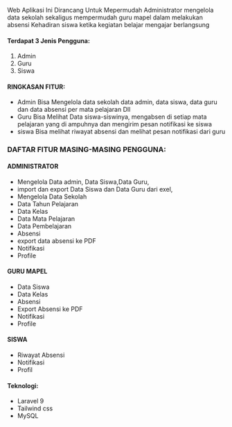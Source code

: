 Web Aplikasi Ini Dirancang Untuk Mepermudah Administrator mengelola data sekolah sekaligus mempermudah guru mapel dalam melakukan absensi Kehadiran siswa ketika kegiatan belajar mengajar berlangsung

#### Terdapat 3 Jenis Pengguna:

1. Admin
2. Guru
3. Siswa

#### **RINGKASAN FITUR:**

- Admin Bisa Mengelola data sekolah data admin, data siswa, data guru dan data absensi per mata pelajaran Dll
- Guru Bisa Melihat Data siswa-siswinya, mengabsen di setiap mata pelajaran yang di ampuhnya dan mengirim pesan notifikasi ke siswa
- siswa Bisa melihat riwayat absensi dan melihat pesan notifikasi dari guru

### **DAFTAR FITUR MASING-MASING PENGGUNA:**

#### ADMINISTRATOR

- Mengelola Data admin, Data Siswa,Data Guru,
- import dan export Data Siswa dan Data Guru dari exel,
- Mengelola Data Sekolah
- Data Tahun Pelajaran
- Data Kelas
- Data Mata Pelajaran
- Data Pembelajaran
- Absensi
- export data absensi ke PDF
- Notifikasi
- Profile

#### GURU MAPEL

- Data Siswa
- Data Kelas
- Absensi
- Export Absensi ke PDF
- Notifikasi
- Profile

#### SISWA

- Riwayat Absensi
- Notifikasi
- Profil

#### Teknologi:

- Laravel 9
- Tailwind css
- MySQL
